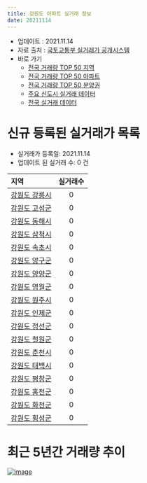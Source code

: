 ```yaml
---
title: 강원도 아파트 실거래 정보
date: 20211114
---
```


* 업데이트 : 2021.11.14
* 자료 출처 : [국토교통부 실거래가 공개시스템](http://rt.molit.go.kr)
* 바로 가기
    * [전국 거래량 TOP 50 지역](https://apt-info.github.io/apt-trade-info/tr)
    * [전국 거래량 TOP 50 아파트](https://apt-info.github.io/apt-trade-info/ta)
    * [전국 거래량 TOP 50 분양권](https://apt-info.github.io/apt-trade-info/tb)
    * [주요 신도시 실거래 데이터](https://apt-info.github.io/apt-trade-info/newtown)
    * [전국 실거래 데이터](https://apt-info.github.io/apt-trade-info/all)



<script async src="https://pagead2.googlesyndication.com/pagead/js/adsbygoogle.js"></script>
<!-- 기본광고 -->
<ins class="adsbygoogle"
     style="display:block"
     data-ad-client="ca-pub-1142216861245946"
     data-ad-slot="4805727019"
     data-ad-format="auto"
     data-full-width-responsive="true"></ins>
<script>
     (adsbygoogle = window.adsbygoogle || []).push({});
</script>


# 신규 등록된 실거래가 목록

* 실거래가 등록일: 2021.11.14
* 업데이트 된 실거래 수: 0 건


|지역|실거래수|
|:---|:---:|
|[강원도 강릉시](https://apt-info.github.io/apt-trade-info/r42150)|0|
|[강원도 고성군](https://apt-info.github.io/apt-trade-info/r42820)|0|
|[강원도 동해시](https://apt-info.github.io/apt-trade-info/r42170)|0|
|[강원도 삼척시](https://apt-info.github.io/apt-trade-info/r42230)|0|
|[강원도 속초시](https://apt-info.github.io/apt-trade-info/r42210)|0|
|[강원도 양구군](https://apt-info.github.io/apt-trade-info/r42800)|0|
|[강원도 양양군](https://apt-info.github.io/apt-trade-info/r42830)|0|
|[강원도 영월군](https://apt-info.github.io/apt-trade-info/r42750)|0|
|[강원도 원주시](https://apt-info.github.io/apt-trade-info/r42130)|0|
|[강원도 인제군](https://apt-info.github.io/apt-trade-info/r42810)|0|
|[강원도 정선군](https://apt-info.github.io/apt-trade-info/r42770)|0|
|[강원도 철원군](https://apt-info.github.io/apt-trade-info/r42780)|0|
|[강원도 춘천시](https://apt-info.github.io/apt-trade-info/r42110)|0|
|[강원도 태백시](https://apt-info.github.io/apt-trade-info/r42190)|0|
|[강원도 평창군](https://apt-info.github.io/apt-trade-info/r42760)|0|
|[강원도 홍천군](https://apt-info.github.io/apt-trade-info/r42720)|0|
|[강원도 화천군](https://apt-info.github.io/apt-trade-info/r42790)|0|
|[강원도 횡성군](https://apt-info.github.io/apt-trade-info/r42730)|0|



<script async src="https://pagead2.googlesyndication.com/pagead/js/adsbygoogle.js"></script>
<!-- 기본광고 -->
<ins class="adsbygoogle"
     style="display:block"
     data-ad-client="ca-pub-1142216861245946"
     data-ad-slot="4805727019"
     data-ad-format="auto"
     data-full-width-responsive="true"></ins>
<script>
     (adsbygoogle = window.adsbygoogle || []).push({});
</script>


# 최근 5년간 거래량 추이


<div style="width:100%;">
    <canvas id="deal_progress" height="200"></canvas>
</div>

<script>
new Chart(document.getElementById("deal_progress"), {
    type: 'line',
    data: {
        labels: ['16.01','16.02','16.03','16.04','16.05','16.06','16.07','16.08','16.09','16.10','16.11','16.12','17.01','17.02','17.03','17.04','17.05','17.06','17.07','17.08','17.09','17.10','17.11','17.12','18.01','18.02','18.03','18.04','18.05','18.06','18.07','18.08','18.09','18.10','18.11','18.12','19.01','19.02','19.03','19.04','19.05','19.06','19.07','19.08','19.09','19.10','19.11','19.12','20.01','20.02','20.03','20.04','20.05','20.06','20.07','20.08','20.09','20.10','20.11','20.12','21.01','21.02','21.03','21.04','21.05','21.06','21.07','21.08','21.09','21.10','21.11'],
        datasets: [{
            label: '매매/분양권',
            data: [1758,1631,2341,2204,2000,2143,2144,2172,1995,2503,2389,1604,1713,2110,2487,2193,1841,1996,1751,1786,1789,1445,1754,1481,1941,1558,1934,1756,1453,1410,1316,1459,1359,1632,1212,1092,1259,1316,1525,1439,1436,1410,1506,1334,1500,1768,1831,2311,2088,3084,2108,2256,2784,3329,2676,2163,2089,2399,3043,3700,2896,2519,2920,2694,2900,2528,2710,3312,2897,3119,570],
            borderColor: "rgba(66, 133, 243, 1)",
            backgroundColor: "rgba(66, 133, 243, 0.05)",
            borderWidth: 1,
            pointRadius: 0,
            fill: false,
            lineTension: 0
        },{
            label: '전/월세',
            data: [1542,1714,1670,1370,1333,1323,1337,1595,1360,1535,1468,1440,1589,1961,1440,1470,1214,1380,1360,1590,1441,1288,1336,1723,1774,1824,1683,1425,1349,1356,1485,1618,1356,1946,1659,1681,1906,1878,1578,1457,1430,1285,1356,1311,1381,1602,1546,1893,1740,2132,1521,1447,1466,1618,1683,1467,1401,1490,1421,1515,1665,1639,1507,1518,1359,1620,1575,1693,1640,1641,408],
            borderColor: "rgba(255, 90, 0, 1)",
            backgroundColor: "rgba(255, 90, 0, 0.05)",
            borderWidth: 1,
            pointRadius: 0,
            fill: false,
            lineTension: 0
        },{
            label: '합계',
            data: [3300,3345,4011,3574,3333,3466,3481,3767,3355,4038,3857,3044,3302,4071,3927,3663,3055,3376,3111,3376,3230,2733,3090,3204,3715,3382,3617,3181,2802,2766,2801,3077,2715,3578,2871,2773,3165,3194,3103,2896,2866,2695,2862,2645,2881,3370,3377,4204,3828,5216,3629,3703,4250,4947,4359,3630,3490,3889,4464,5215,4561,4158,4427,4212,4259,4148,4285,5005,4537,4760,978],
            borderColor: "rgba(0, 0, 0, 1)",
            backgroundColor: "rgba(0, 0, 0, 0.03)",
            borderWidth: 0.1,
            pointRadius: 0,
            fill: true,
            lineTension: 0
        }
        ]
    },
    options: {
        responsive: true,
        title: {
            display: false
        },
        tooltips: {
            mode: 'index',
            intersect: false
        },
        hover: {
            mode: 'nearest',
            intersect: true
        },
        scales: {
            xAxes: [{
                display: true,
                scaleLabel: {
                    display: true,
                    labelString: '년/월'
                }
            }],
            yAxes: [{
                display: true,
                ticks: {
                    suggestedMin: 0,
                },
                scaleLabel: {
                    display: true,
                    labelString: '실거래 수'
                }
            }]
        }
    }
});

</script>


[![image](https://apt-info.github.io/images/2020-01-03-apt-trade-info/1024x500.png)](https://play.google.com/store/apps/details?id=com.aptinfo.apttradeinfo)

